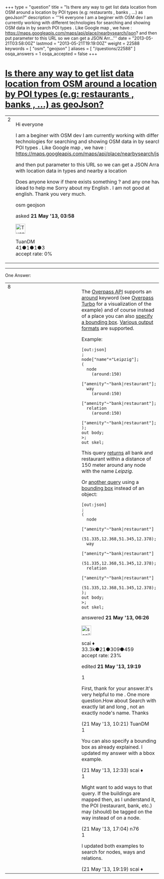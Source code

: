 +++
type = "question"
title = "Is there any way to get list data location from OSM around a location by POI types (e.g: restaurants , banks , ...) as geoJson?"
description = '''Hi everyone I am a beginer with OSM dev I am currently working with different technologies for searching and showing OSM data in by search POI types . Like Google map , we have : https://maps.googleapis.com/maps/api/place/nearbysearch/json? and then put parameter to this URL so we can get a JSON Arr...'''
date = "2013-05-21T03:58:00Z"
lastmod = "2013-05-21T19:19:00Z"
weight = 22588
keywords = [ "osm", "geojson" ]
aliases = [ "/questions/22588" ]
osqa_answers = 1
osqa_accepted = false
+++

<div class="headNormal">

# [Is there any way to get list data location from OSM around a location by POI types (e.g: restaurants , banks , ...) as geoJson?](/questions/22588/is-there-any-way-to-get-list-data-location-from-osm-around-a-location-by-poi-types-eg-restaurants-banks-as-geojson)

</div>

<div id="main-body">

<div id="askform">

<table id="question-table" style="width:100%;">
<colgroup>
<col style="width: 50%" />
<col style="width: 50%" />
</colgroup>
<tbody>
<tr>
<td style="width: 30px; vertical-align: top"><div class="vote-buttons">
<span id="post-22588-upvote" class="ajax-command post-vote up" rel="nofollow" title="I like this post (click again to cancel)"> </span>
<div id="post-22588-score" class="post-score" title="current number of votes">
2
</div>
<span id="post-22588-downvote" class="ajax-command post-vote down" rel="nofollow" title="I dont like this post (click again to cancel)"> </span> <span id="favorite-mark" class="ajax-command favorite-mark" rel="nofollow" title="mark/unmark this question as favorite (click again to cancel)"> </span>
<div id="favorite-count" class="favorite-count">
&#10;</div>
</div></td>
<td><div id="item-right">
<div class="question-body">
<p>Hi everyone</p>
<p>I am a beginer with OSM dev I am currently working with different technologies for searching and showing OSM data in by search POI types . Like Google map , we have : <a href="https://maps.googleapis.com/maps/api/place/nearbysearch/json?">https://maps.googleapis.com/maps/api/place/nearbysearch/json?</a></p>
<p>and then put parameter to this URL so we can get a JSON Array with location data in types and nearby a location</p>
<p>Does anyone know if there exists something ? and any one have idead to help me Sorry about my English . I am not good at english. Thank you very much.</p>
</div>
<div id="question-tags" class="tags-container tags">
<span class="post-tag tag-link-osm" rel="tag" title="see questions tagged &#39;osm&#39;">osm</span> <span class="post-tag tag-link-geojson" rel="tag" title="see questions tagged &#39;geojson&#39;">geojson</span>
</div>
<div id="question-controls" class="post-controls">
&#10;</div>
<div class="post-update-info-container">
<div class="post-update-info post-update-info-user">
<p>asked <strong>21 May '13, 03:58</strong></p>
<img src="https://secure.gravatar.com/avatar/380319feffefcd9263465a1414850662?s=32&amp;d=identicon&amp;r=g" class="gravatar" width="32" height="32" alt="TuanDM&#39;s gravatar image" />
<p><span>TuanDM</span><br />
<span class="score" title="41 reputation points">41</span><span title="1 badges"><span class="badge1">●</span><span class="badgecount">1</span></span><span title="1 badges"><span class="silver">●</span><span class="badgecount">1</span></span><span title="3 badges"><span class="bronze">●</span><span class="badgecount">3</span></span><br />
<span class="accept_rate" title="Rate of the user&#39;s accepted answers">accept rate:</span> <span title="TuanDM has no accepted answers">0%</span></p>
</div>
</div>
<div id="comments-container-22588" class="comments-container">
&#10;</div>
<div id="comment-tools-22588" class="comment-tools">
&#10;</div>
<div class="clear">
&#10;</div>
<div id="comment-22588-form-container" class="comment-form-container">
&#10;</div>
<div class="clear">
&#10;</div>
</div></td>
</tr>
</tbody>
</table>

------------------------------------------------------------------------

<div class="tabBar">

<span id="sort-top"></span>

<div class="headQuestions">

One Answer:

</div>

</div>

<span id="22590"></span>

<div id="answer-container-22590" class="answer">

<table style="width:100%;">
<colgroup>
<col style="width: 50%" />
<col style="width: 50%" />
</colgroup>
<tbody>
<tr>
<td style="width: 30px; vertical-align: top"><div class="vote-buttons">
<span id="post-22590-upvote" class="ajax-command post-vote up" rel="nofollow" title="I like this post (click again to cancel)"> </span>
<div id="post-22590-score" class="post-score" title="current number of votes">
8
</div>
<span id="post-22590-downvote" class="ajax-command post-vote down" rel="nofollow" title="I dont like this post (click again to cancel)"> </span>
</div></td>
<td><div class="item-right">
<div class="answer-body">
<p>The <a href="https://wiki.openstreetmap.org/wiki/Overpass_API">Overpass API</a> supports an <a href="https://wiki.openstreetmap.org/wiki/Overpass_API/Language_Guide#Something_near_something_else">around</a> keyword (see <a href="http://overpass-turbo.eu/?Q=%3Cosm-script%3E%0A%20%20%3Cquery%20type%3D%22node%22%3E%0A%20%20%20%20%3Chas-kv%20k%3D%22name%22%20v%3D%22Bonn%22%2F%3E%0A%20%20%3C%2Fquery%3E%0A%20%20%3Cquery%20type%3D%22node%22%3E%0A%20%20%20%20%3Caround%20radius%3D%221000%22%2F%3E%0A%20%20%20%20%3Chas-kv%20k%3D%22name%22%20v%3D%22Gielgen%22%2F%3E%0A%20%20%3C%2Fquery%3E%0A%20%20%3Cprint%2F%3E%0A%3C%2Fosm-script%3E&amp;C=50.74033;7.19436;16&amp;R">Overpass Turbo</a> for a visualization of the example) and of course instead of a place you can also <a href="https://wiki.openstreetmap.org/wiki/Overpass_API/Language_Guide#All_kind_of_objects">specify a bounding box</a>. <a href="https://wiki.openstreetmap.org/wiki/Overpass_API/Language_Guide#Control_output_format">Various output formats</a> are supported.</p>
<p>Example:</p>
<pre><code>[out:json]
;
node[&quot;name&quot;=&quot;Leipzig&quot;];
(
  node
    (around:150)
    [&quot;amenity&quot;~&quot;bank|restaurant&quot;];
  way
    (around:150)
    [&quot;amenity&quot;~&quot;bank|restaurant&quot;];
  relation
    (around:150)
    [&quot;amenity&quot;~&quot;bank|restaurant&quot;];
);
out body;
&gt;;
out skel;</code></pre>
<p>This query <a href="http://overpass-turbo.eu/s/cx">returns</a> all bank and restaurant within a distance of 150 meter around any node with the name <em>Leipzig</em>.</p>
<p>Or <a href="http://overpass-turbo.eu/s/cw">another query</a> using a <a href="http://wiki.openstreetmap.org/wiki/Bounding_Box">bounding box</a> instead of an object:</p>
<pre><code>[out:json]
;
(
  node
    [&quot;amenity&quot;~&quot;bank|restaurant&quot;]
    (51.335,12.368,51.345,12.378);
  way
    [&quot;amenity&quot;~&quot;bank|restaurant&quot;]
    (51.335,12.368,51.345,12.378);
  relation
    [&quot;amenity&quot;~&quot;bank|restaurant&quot;]
    (51.335,12.368,51.345,12.378);
);
out body;
&gt;;
out skel;</code></pre>
</div>
<div class="answer-controls post-controls">
&#10;</div>
<div class="post-update-info-container">
<div class="post-update-info post-update-info-user">
<p>answered <strong>21 May '13, 06:26</strong></p>
<img src="https://secure.gravatar.com/avatar/52d3234f3be58156770e8a91d575bfbd?s=32&amp;d=identicon&amp;r=g" class="gravatar" width="32" height="32" alt="scai&#39;s gravatar image" />
<p><span>scai ♦</span><br />
<span class="score" title="33317 reputation points"><span>33.3k</span></span><span title="21 badges"><span class="badge1">●</span><span class="badgecount">21</span></span><span title="309 badges"><span class="silver">●</span><span class="badgecount">309</span></span><span title="459 badges"><span class="bronze">●</span><span class="badgecount">459</span></span><br />
<span class="accept_rate" title="Rate of the user&#39;s accepted answers">accept rate:</span> <span title="scai has 168 accepted answers">23%</span></p>
</div>
<div class="post-update-info post-update-info-edited">
<p><span> edited <strong>21 May '13, 19:19</strong> </span></p>
</div>
</div>
<div id="comments-container-22590" class="comments-container">
<span id="22594"></span>
<div id="comment-22594" class="comment">
<div id="post-22594-score" class="comment-score">
1
</div>
<div class="comment-text">
<p>First, thank for your answer.It's very helpful to me . One more question.How about Search with exactly lat and long , not an exactly node's name. Thanks</p>
</div>
<div id="comment-22594-info" class="comment-info">
<span class="comment-age">(21 May '13, 10:21)</span> <span class="comment-user userinfo">TuanDM</span>
</div>
</div>
<span id="22596"></span>
<div id="comment-22596" class="comment">
<div id="post-22596-score" class="comment-score">
1
</div>
<div class="comment-text">
<p>You can also specify a bounding box as already explained. I updated my answer with a bbox example.</p>
</div>
<div id="comment-22596-info" class="comment-info">
<span class="comment-age">(21 May '13, 12:33)</span> <span class="comment-user userinfo">scai ♦</span>
</div>
</div>
<span id="22605"></span>
<div id="comment-22605" class="comment">
<div id="post-22605-score" class="comment-score">
1
</div>
<div class="comment-text">
<p>Might want to add ways to that query. If the buildings are mapped then, as I understand it, the POI (restaurant, bank, etc.) may (should) be tagged on the way instead of on a node.</p>
</div>
<div id="comment-22605-info" class="comment-info">
<span class="comment-age">(21 May '13, 17:04)</span> <span class="comment-user userinfo">n76</span>
</div>
</div>
<span id="22607"></span>
<div id="comment-22607" class="comment">
<div id="post-22607-score" class="comment-score">
1
</div>
<div class="comment-text">
<p>I updated both examples to search for nodes, ways and relations.</p>
</div>
<div id="comment-22607-info" class="comment-info">
<span class="comment-age">(21 May '13, 19:19)</span> <span class="comment-user userinfo">scai ♦</span>
</div>
</div>
</div>
<div id="comment-tools-22590" class="comment-tools">
&#10;</div>
<div class="clear">
&#10;</div>
<div id="comment-22590-form-container" class="comment-form-container">
&#10;</div>
<div class="clear">
&#10;</div>
</div></td>
</tr>
</tbody>
</table>

</div>

<div class="paginator-container-left">

</div>

</div>

</div>


